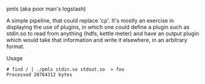 pmls (aka poor man's logstash)

A simple pipeline, that could replace 'cp'. It's mostly an exercise in 
displaying the use of plugins, in which one could define a plugin such 
as stdin.so to read from anything (hdfs, kettle meter) and have an output
plugin which would take that information and write it elsewhere, in an 
arbitrary format. 

Usage

```shell
# find / | ./pmls stdin.so stdout.so  > foo
Processed 20764312 bytes
```
